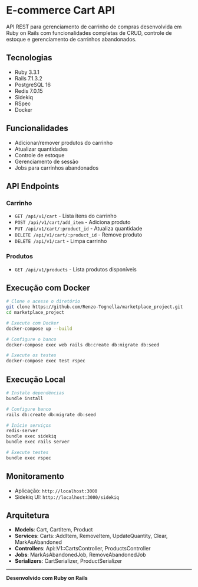 # E-commerce Cart API

API REST para gerenciamento de carrinho de compras desenvolvida em Ruby on Rails com funcionalidades completas de CRUD, controle de estoque e gerenciamento de carrinhos abandonados.

## Tecnologias

- Ruby 3.3.1
- Rails 7.1.3.2
- PostgreSQL 16
- Redis 7.0.15
- Sidekiq
- RSpec
- Docker

## Funcionalidades

- Adicionar/remover produtos do carrinho
- Atualizar quantidades
- Controle de estoque
- Gerenciamento de sessão
- Jobs para carrinhos abandonados

## API Endpoints

### Carrinho
- `GET /api/v1/cart` - Lista itens do carrinho
- `POST /api/v1/cart/add_item` - Adiciona produto
- `PUT /api/v1/cart/:product_id` - Atualiza quantidade
- `DELETE /api/v1/cart/:product_id` - Remove produto
- `DELETE /api/v1/cart` - Limpa carrinho

### Produtos
- `GET /api/v1/products` - Lista produtos disponíveis

## Execução com Docker

```bash
# Clone e acesse o diretório
git clone https://github.com/Renzo-Tognella/marketplace_project.git
cd marketplace_project

# Execute com Docker
docker-compose up --build

# Configure o banco
docker-compose exec web rails db:create db:migrate db:seed

# Execute os testes
docker-compose exec test rspec
```

## Execução Local

```bash
# Instale dependências
bundle install

# Configure banco
rails db:create db:migrate db:seed

# Inicie serviços
redis-server
bundle exec sidekiq
bundle exec rails server

# Execute testes
bundle exec rspec
```

## Monitoramento

- Aplicação: `http://localhost:3000`
- Sidekiq UI: `http://localhost:3000/sidekiq`

## Arquitetura

- **Models**: Cart, CartItem, Product
- **Services**: Carts::AddItem, RemoveItem, UpdateQuantity, Clear, MarkAsAbandoned
- **Controllers**: Api::V1::CartsController, ProductsController
- **Jobs**: MarkAsAbandonedJob, RemoveAbandonedJob
- **Serializers**: CartSerializer, ProductSerializer

---

**Desenvolvido com Ruby on Rails**
